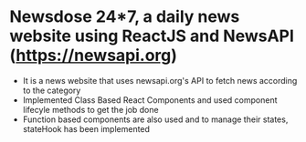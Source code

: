 # Newsdose 24*7, a daily news website using ReactJS and NewsAPI (https://newsapi.org)

* It is a news website that uses newsapi.org's API to fetch news according to the category
* Implemented Class Based React Components and used component lifecyle methods to get the job done
* Function based components are also used and to manage their states, stateHook has been implemented